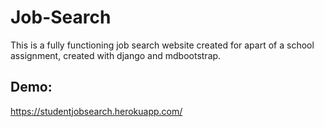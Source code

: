 # Job-Search
This is a fully functioning job search website created for apart of a school assignment, created with django and mdbootstrap.
## Demo:
https://studentjobsearch.herokuapp.com/    

